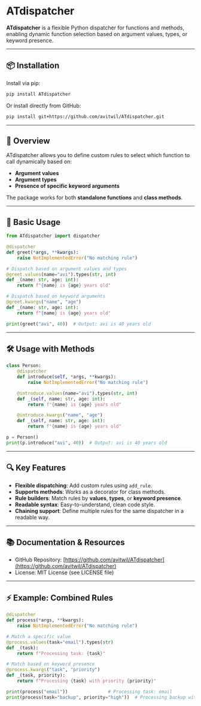 
# ATdispatcher

**ATdispatcher** is a flexible Python dispatcher for functions and methods, enabling dynamic function selection based on argument values, types, or keyword presence.

---

## 📦 Installation

Install via pip:

```bash
pip install ATdispatcher
```

Or install directly from GitHub:

```bash
pip install git+https://github.com/avitwil/ATdispatcher.git
```

---

## 🧩 Overview

ATdispatcher allows you to define custom rules to select which function to call dynamically based on:

* **Argument values**
* **Argument types**
* **Presence of specific keyword arguments**

The package works for both **standalone functions** and **class methods**.

---

## 🚀 Basic Usage

```python
from ATdispatcher import dispatcher

@dispatcher
def greet(*args, **kwargs):
    raise NotImplementedError("No matching rule")

# Dispatch based on argument values and types
@greet.values(name="avi").types(str, int)
def _(name: str, age: int):
    return f"{name} is {age} years old"

# Dispatch based on keyword arguments
@greet.kwargs("name", "age")
def _(name: str, age: int):
    return f"{name} is {age} years old"

print(greet("avi", 40))  # Output: avi is 40 years old
```

---

## 🛠️ Usage with Methods

```python
class Person:
    @dispatcher
    def introduce(self, *args, **kwargs):
        raise NotImplementedError("No matching rule")

    @introduce.values(name="avi").types(str, int)
    def _(self, name: str, age: int):
        return f"{name} is {age} years old"

    @introduce.kwargs("name", "age")
    def _(self, name: str, age: int):
        return f"{name} is {age} years old"

p = Person()
print(p.introduce("avi", 40))  # Output: avi is 40 years old
```

---

## 🔍 Key Features

* **Flexible dispatching**: Add custom rules using `add_rule`.
* **Supports methods**: Works as a decorator for class methods.
* **Rule builders**: Match rules by **values**, **types**, or **keyword presence**.
* **Readable syntax**: Easy-to-understand, clean code style.
* **Chaining support**: Define multiple rules for the same dispatcher in a readable way.

---

## 📚 Documentation & Resources

* GitHub Repository: [https://github.com/avitwil/ATdispatcher](https://github.com/avitwil/ATdispatcher)
* License: MIT License (see LICENSE file)

---

## ⚡ Example: Combined Rules

```python
@dispatcher
def process(*args, **kwargs):
    raise NotImplementedError("No matching rule")

# Match a specific value
@process.values(task="email").types(str)
def _(task):
    return f"Processing task: {task}"

# Match based on keyword presence
@process.kwargs("task", "priority")
def _(task, priority):
    return f"Processing {task} with priority {priority}"

print(process("email"))               # Processing task: email
print(process(task="backup", priority="high"))  # Processing backup with priority high
```
